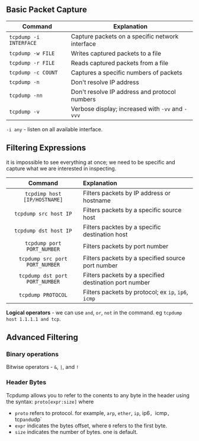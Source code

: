 ## Basic Packet Capture

| Command                | Explanation |
| ---------------------- | ----------- |
| `tcpdump -i INTERFACE` | Capture packets on a specific network interface |
| `tcpdump -w FILE`      | Writes captured packets to a file |
| `tcpdump -r FILE`      | Reads captured packets from a file |
| `tcpdump -c COUNT`     | Captures a specific numbers of packets |
| `tcpdump -n`           | Don't resolve IP address |
| `tcpdump -nn`          | Don't resolve IP address and protocol numbers |
| `tcpdump -v`           | Verbose display; increased with `-vv` and `-vvv` |

`-i any` - listen on all available interface.


## Filtering Expressions
it is impossible to see everything at once; we need to be specific and capture what we are interested in inspecting.

| Command                 | Explanation
| :---------------------: | :-------------------------|
| `tcpdimp host [IP/HOSTNAME]`    | Filters packets by IP address or hostname |
| `tcpdump src host IP`           | Filters packets by a specific source host |
| `tcpdump dst host IP`           | Filters packtes by a specific destination host |
| `tcpdump port PORT_NUMBER`       | Filters packets by port number |
| `tcpdump src port PORT_NUMBER`   | Filters packets by a specified source port number |
| `tcpdump dst port PORT_NUMBER`   | Filters packets by a specified destination port number | 
|`tcpdump PROTOCOL`               | Filters packets by protocol; ex `ip`, `ip6`, `icmp` |

**Logical operators** - we can use `and`, `or`, `not` in the command. eg `tcpdump host 1.1.1.1 and tcp`.

## Advanced Filtering

### Binary operations
Bitwise operators - `&`, `|`, and `!`

### Header Bytes
Tcpdump allows you to refer to the conents to any byte in the header using the syntax: `proto[expr:size]` where
* `proto` refers to protocol. for example, `arp`, `ether`, `ip`, ip6`, `icmp`, `tcp` and `udp`
* `expr` indicates the bytes offset, where `0` refers to the first byte.
* `size` indicates the number of bytes. one is default.


